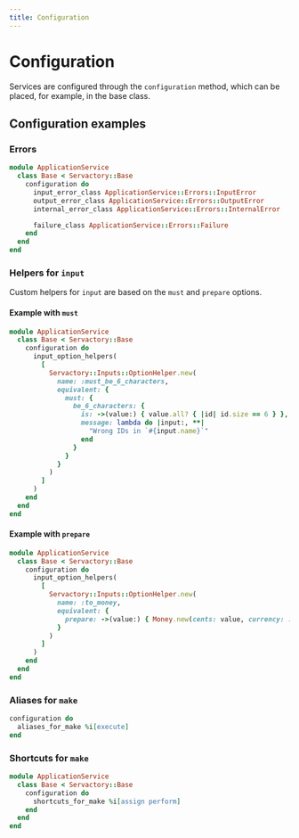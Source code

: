 ```yaml
---
title: Configuration
---
```


# Configuration

Services are configured through the `configuration` method, which can be placed, for example, in the base class.

## Configuration examples

### Errors

```ruby {4-6,8} title="app/services/application_service/base.rb"
module ApplicationService
  class Base < Servactory::Base
    configuration do
      input_error_class ApplicationService::Errors::InputError
      output_error_class ApplicationService::Errors::OutputError
      internal_error_class ApplicationService::Errors::InternalError

      failure_class ApplicationService::Errors::Failure
    end
  end
end
```

### Helpers for `input`

Custom helpers for `input` are based on the `must` and `prepare` options.

#### Example with `must`

```ruby {4-20} title="app/services/application_service/base.rb"
module ApplicationService
  class Base < Servactory::Base
    configuration do
      input_option_helpers(
        [
          Servactory::Inputs::OptionHelper.new(
            name: :must_be_6_characters,
            equivalent: {
              must: {
                be_6_characters: {
                  is: ->(value:) { value.all? { |id| id.size == 6 } },
                  message: lambda do |input:, **|
                    "Wrong IDs in `#{input.name}`"
                  end
                }
              }
            }
          )
        ]
      )
    end
  end
end
```

#### Example with `prepare`

```ruby {4-13} title="app/services/application_service/base.rb"
module ApplicationService
  class Base < Servactory::Base
    configuration do
      input_option_helpers(
        [
          Servactory::Inputs::OptionHelper.new(
            name: :to_money,
            equivalent: {
              prepare: ->(value:) { Money.new(cents: value, currency: :USD) }
            }
          )
        ]
      )
    end
  end
end
```

### Aliases for `make`

```ruby {2} title="app/services/application_service/base.rb"
configuration do
  aliases_for_make %i[execute]
end
```

### Shortcuts for `make`

```ruby {4} title="app/services/application_service/base.rb"
module ApplicationService
  class Base < Servactory::Base
    configuration do
      shortcuts_for_make %i[assign perform]
    end
  end
end
```
